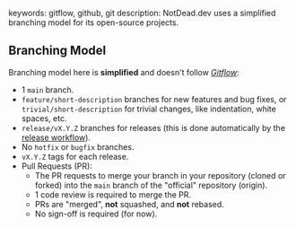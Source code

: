 keywords: gitflow, github, git
description: NotDead.dev uses a simplified branching model for its open-source projects.
<!--
  ╱╲╱╲╱╲╱╲╱╲╱╲╱╲╱╲╱╲╱╲╱╲╱╲╱╲╱╲╱╲╱╲╱╲╱╲╱╲╱╲
  NotDead.dev
  ჻჻჻჻჻჻
  Copyright 2025 NotDead.dev
  ჻჻჻჻჻჻
  Permission is hereby granted, free of charge, to any person obtaining a copy
  of this software and associated documentation files (the "Software"), to deal
  in the Software without restriction, including without limitation the rights
  to use, copy, modify, merge, publish, distribute, sublicense, and/or sell
  copies of the Software, and to permit persons to whom the Software is
  furnished to do so, subject to the following conditions:
  The above copyright notice and this permission notice shall be included in
  all copies or substantial portions of the Software.
  THE SOFTWARE IS PROVIDED "AS IS", WITHOUT WARRANTY OF ANY KIND, EXPRESS OR
  IMPLIED, INCLUDING BUT NOT LIMITED TO THE WARRANTIES OF MERCHANTABILITY,
  FITNESS FOR A PARTICULAR PURPOSE AND NONINFRINGEMENT. IN NO EVENT SHALL THE
  AUTHORS OR COPYRIGHT HOLDERS BE LIABLE FOR ANY CLAIM, DAMAGES OR OTHER
  LIABILITY, WHETHER IN AN ACTION OF CONTRACT, TORT OR OTHERWISE, ARISING FROM,
  OUT OF OR IN CONNECTION WITH THE SOFTWARE OR THE USE OR OTHER DEALINGS IN
  THE SOFTWARE.
  ╲╱╲╱╲╱╲╱╲╱╲╱╲╱╲╱╲╱╲╱╲╱╲╱╲╱╲╱╲╱╲╱╲╱╲╱╲╱╲╱
  -->

## Branching Model

Branching model here is **simplified** and doesn't follow [*Gitflow*](https://nvie.com/posts/a-successful-git-branching-model/):

* 1 `main` branch.
* `feature/short-description` branches for new features and bug fixes, or `trivial/short-description` for trivial changes, like indentation, white spaces, etc.
* `release/vX.Y.Z` branches for releases (this is done automatically by the [release workflow](https://github.com/sentrysoftware/workflows/tree/main?tab=readme-ov-file#maven-central-release)).
* No `hotfix` or `bugfix` branches.
* `vX.Y.Z` tags for each release.
* Pull Requests (PR):
  * The PR requests to merge your branch in your repository (cloned or forked) into the `main` branch of the "official" repository (origin).
  * 1 code review is required to merge the PR.
  * PRs are "merged", **not** squashed, and **not** rebased.
  * No sign-off is required (for now).
